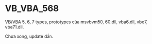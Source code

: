 # VB_VBA_568
VB/VBA 5, 6, 7 types, prototypes của msvbvm50, 60.dll, vba6.dll, vbe7, vbe71.dll.

Chưa xong, update dần.
